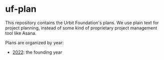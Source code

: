 # uf-plan
This repository contains the Urbit Foundation's plans. We use plain text for
project planning, instead of some kind of proprietary project management tool
like Asana.

Plans are organized by year:

- [2022](2022/): the founding year
